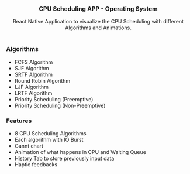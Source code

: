<p align="center">
  

  <h3 align="center">CPU Scheduling APP - Operating System</h3>

  <p align="center">
    React Native Application to visualize the CPU Scheduling with different Algorithms and Animations.
    <br />
    <br />
  </p>
</p>

<!-- ABOUT THE PROJECT -->
### Algorithms

- FCFS Algorithm
- SJF Algorithm
- SRTF Algorithm
- Round Robin Algorithm
- LJF Algorithm
- LRTF Algorithm
- Priority Scheduling (Preemptive)
- Priority Scheduling (Non-Preemptive)

### Features

- 8 CPU Scheduling Algorithms
- Each algorithm with IO Burst
- Gannt chart
- Animation of what happens in CPU and Waiting Queue
- History Tab to store previously input data
- Haptic feedbacks
